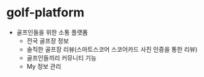 # golf-platform

- 골프인들을 위한 소통 플랫폼
  - 전국 골프장 정보
  - 솔직한 골프장 리뷰(스마트스코어 스코어카드 사진 인증을 통한 리뷰)
  - 골프인들끼리 커뮤니티 기능
  - My 정보 관리
